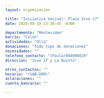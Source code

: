 ```yaml
---
layout: organizacion

title: "Iniciativa Vecinal: Plaza Inve 17"
date: 2020-08-10 23:30:45 -0300

departamento: "Montevideo"
barrio: "Colón"
actividades: "Olla"
donaciones: "Todo tipo de donaciones"
necesidades: ""
telefono_contacto: "(Paula)094999829"
direccion: "Inve 17 y La Quinta"

otros_contactos: ""
horario: "(SAB-DOM)"
aclaraciones: ""
cuenta_bancaria: ""

---
```

